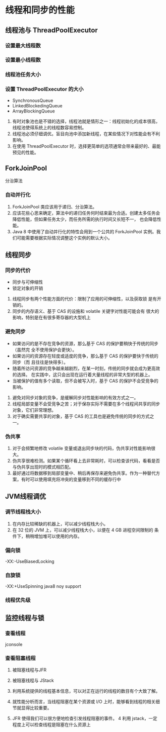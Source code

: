 # 线程和同步的性能

## 线程池与 ThreadPoolExecutor
###  设置最大线程数
###  设置最小线程数
###  线程池任务大小
###  设置 ThreadPoolExecutor 的大小
* SynchronousQueue
* LinkedBlockedingQueue
* ArrayBlockingQueue

1. 有时对象池也是不错的选择，线程池就是情形之一：线程初始化的成本很高，线程池使得系统上的线程数容易控制。
2. 线程池必须仔细调优。盲目向池中添加新线程，在某些情况下对性能会有不利影响。
3. 在使用 ThreadPoolExecutor 时，选择更简单的选项通常会带来最好的、最能预见的性能。

## ForkJoinPool
分治算法
### 自动并行化
1. ForkJoinPool 类应该用于递归、分治算法。
2. 应该花些心思来确定，算法中的递归任务何时结束最为合适。创建太多任务会降低性能，但如果任务太少，而任务所需的执行时间又长短不一，
也会降低性能。
3. Java 8 中使用了自动并行化的特性会用到一个公共的 ForkJoinPool 实例。我们可能需要根据实际情况调整这个实例的默认大小。

## 线程同步
### 同步的代价
* 同步与可伸缩性
* 锁定对象的开销

1. 线程同步有两个性能方面的代价：限制了应用的可伸缩性，以及获取锁
是有开销的。
2. 同步的内存语义、基于 CAS 的设施和 volatile 关键字对性能可能会有
很大的影响，特别是在有很多寄存器的大型机上
### 避免同步
* 如果访问的是不存在竞争的资源，那么基于 CAS 的保护要稍快于传统的同步（虽然完
全不使用保护会更快）。
* 如果访问的资源存在轻度或适度的竞争，那么基于 CAS 的保护要快于传统的同步（而
且往往是快得多）。
* 随着所访问资源的竞争越来越剧烈，在某一时刻，传统的同步就会成为更高效的选择。
在实践中，这只会出现在运行着大量线程的非常大型的机器上。
* 当被保护的值有多个读取，但不会被写入时，基于 CAS 的保护不会受竞争的影响。

1. 避免对同步对象的竞争，是缓解同步对性能影响的有效方式之一。
2. 线程局部变量不会受竞争之苦；对于保存实际不需要在多个线程间共享的同步对象，它们非常理想。
3. 对于确实需要共享的对象，基于 CAS 的工具也是避免传统的同步的方式之一。

### 伪共享
1. 对于会频繁地修改 volatile 变量或退出同步块的代码，伪共享对性能影响很大。
2. 伪共享很难检测。如果某个循环看上去非常耗时，可以检查该代码，看看是否与伪共享出现时的模式相匹配。
3. 最好通过将数据移到局部变量中、稍后再保存来避免伪共享。作为一种替代方案，有时可以使用填充将冲突的变量移到不同的缓存行中

## JVM线程调优
### 调节线程栈大小
1. 在内存比较稀缺的机器上，可以减少线程栈大小。
2. 在 32 位的 JVM 上，可以减少线程栈大小，以便在 4 GB 进程空间限制的
条件下，稍稍增加堆可以使用的内存。
### 偏向锁
 -XX:-UseBiasedLocking   
 
### 自旋锁
 -XX:+UseSpinning   java8 noy support
### 线程优先级

## 监控线程与锁
### 查看线程
jconsole 
### 查看阻塞线程
1. 被阻塞线程与JFR 
2. 被阻塞线程与 JStack

1. 利用系统提供的线程基本信息，可以对正在运行的线程的数目有个大致了解。
2. 就性能分析而言，当线程阻塞在某个资源或 I/O 上时，能够看到线程的相关细节就显得比较重要。
3. JFR 使得我们可以很方便地检查引发线程阻塞的事件。
4 利用 jstack，一定程度上可以检查线程是阻塞在什么资源上
